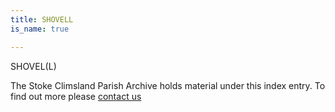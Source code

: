 ```yaml
---
title: SHOVELL
is_name: true

---
```


SHOVEL(L)


The Stoke Climsland Parish Archive holds material under this index entry. To find out more please [contact us](/contact/)
